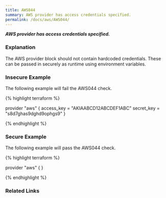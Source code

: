 ```yaml
---
title: AWS044
summary: AWS provider has access credentials specified.
permalink: /docs/aws/AWS044/
---
```


***AWS provider has access credentials specified.***

### Explanation


The AWS provider block should not contain hardcoded credentials. These can be passed in securely as runtime using environment variables.



### Insecure Example

The following example will fail the AWS044 check.

{% highlight terraform %}

provider "aws" {
  access_key = "AKIAABCD12ABCDEF1ABC"
  secret_key = "s8d7ghas9dghd9ophgs9"
}

{% endhighlight %}



### Secure Example

The following example will pass the AWS044 check.

{% highlight terraform %}

provider "aws" {
}

{% endhighlight %}


### Related Links


